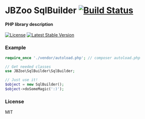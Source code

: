 # JBZoo SqlBuilder  [![Build Status](https://travis-ci.org/JBZoo/SqlBuilder.svg?branch=master)](https://travis-ci.org/JBZoo/SqlBuilder)

#### PHP library description

[![License](https://poser.pugx.org/JBZoo/SqlBuilder/license)](https://packagist.org/packages/JBZoo/SqlBuilder)
[![Latest Stable Version](https://poser.pugx.org/JBZoo/SqlBuilder/v/stable)](https://packagist.org/packages/JBZoo/SqlBuilder)


### Example

```php
require_once './vendor/autoload.php'; // composer autoload.php

// Get needed classes
use JBZoo\SqlBuilder\SqlBuilder;

// Just use it!
$object = new SqlBuilder();
$object->doSomeMagic(':)');
```

### License

MIT
